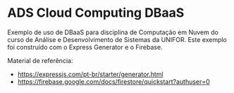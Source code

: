 # ADS Cloud Computing DBaaS

Exemplo de uso de DBaaS para disciplina de Computação em Nuvem do curso de Análise e Desenvolvimento
de Sistemas da UNIFOR. Este exemplo foi construído com o Express Generator e o Firebase.

Material de referência:
- https://expressjs.com/pt-br/starter/generator.html
- https://firebase.google.com/docs/firestore/quickstart?authuser=0
